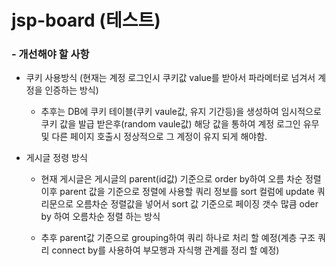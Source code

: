 # jsp-board (테스트)

### - 개선해야 할 사항
 - 쿠키 사용방식 (현재는 계정 로그인시 쿠키값 value를 받아서 파라메터로 넘겨서 계정을 인증하는 방식)
   - 추후는 DB에 쿠키 테이블(쿠키 vaule값, 유지 기간등)을 생성하여 임시적으로 쿠키 값을 발급 받은후(random vaule값) 해당 값을 통하여
     계정 로그인 유무 및 다른 페이지 호출시 정상적으로 그 계정이 유지 되게 해야함.
    
 - 게시글 정령 방식
   - 현재 게시글은 게시글의 parent(id값) 기준으로 order by하여 오름 차순 정렬이후 
     parent 값을 기준으로 정렬에 사용할 쿼리 정보를 sort 컬럼에 update 쿼리문으로 오름차순 정렬값을 넣어서
     sort 값 기준으로 페이징 갯수 많큼 oder by 하여 오름차순 정렬 하는 방식
   
   - 추후 parent값 기준으로 grouping하여 쿼리 하나로 처리 할 예정(계층 구조 쿼리 connect by를 사용하여 부모행과 자식행 관계를 정리 할 예정)
   

